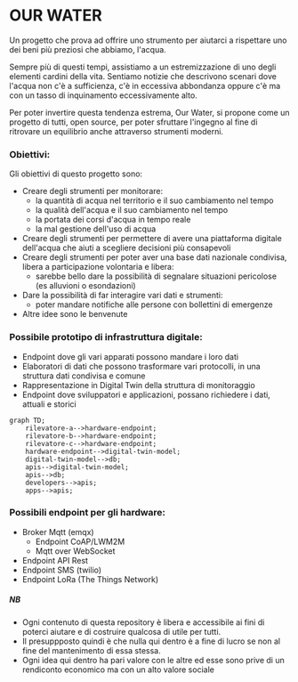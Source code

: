 # OUR WATER

Un progetto che prova ad offrire uno strumento per aiutarci a rispettare uno dei beni più preziosi che abbiamo, l'acqua.

Sempre più di questi tempi, assistiamo a un estremizzazione di uno degli elementi cardini della vita.
Sentiamo notizie che descrivono scenari dove l'acqua non c'è a sufficienza, c'è in eccessiva abbondanza oppure c'è ma con un tasso di inquinamento eccessivamente alto.

Per poter invertire questa tendenza estrema, Our Water, si propone come un progetto di tutti, open source, per poter sfruttare l'ingegno al fine di ritrovare un equilibrio anche attraverso strumenti moderni.

### Obiettivi:
Gli obiettivi di questo progetto sono:
- Creare degli strumenti per monitorare:
  - la quantità di acqua nel territorio e il suo cambiamento nel tempo
  - la qualità dell'acqua e il suo cambiamento nel tempo
  - la portata dei corsi d'acqua in tempo reale
  - la mal gestione dell'uso di acqua
- Creare degli strumenti per permettere di avere una piattaforma digitale dell'acqua che aiuti a scegliere decisioni più consapevoli
- Creare degli strumenti per poter aver una base dati nazionale condivisa, libera a participazione volontaria e libera:
  - sarebbe bello dare la possibilità di segnalare situazioni pericolose (es alluvioni o esondazioni)
- Dare la possibilità di far interagire vari dati e strumenti:
  - poter mandare notifiche alle persone con bollettini di emergenze
- Altre idee sono le benvenute

### Possibile prototipo di infrastruttura digitale:
- Endpoint dove gli vari apparati possono mandare i loro dati
- Elaboratori di dati che possono trasformare vari protocolli, in una struttura dati condivisa e comune
- Rappresentazione in Digital Twin della struttura di monitoraggio
- Endpoint dove sviluppatori e applicazioni, possano richiedere i dati, attuali e storici

```mermaid
graph TD;
    rilevatore-a-->hardware-endpoint;
    rilevatore-b-->hardware-endpoint;
    rilevatore-c-->hardware-endpoint;
    hardware-endpoint-->digital-twin-model;
    digital-twin-model-->db;
    apis-->digital-twin-model;
    apis-->db;
    developers-->apis;
    apps-->apis;
```
### Possibili endpoint per gli hardware:
- Broker Mqtt (emqx)
  - Endpoint CoAP/LWM2M
  - Mqtt over WebSocket
- Endpoint API Rest
- Endpoint SMS (twilio)
- Endpoint LoRa (The Things Network)

##### NB
- Ogni contenuto di questa repository è libera e accessibile ai fini di poterci aiutare e di costruire qualcosa di utile per tutti.
- Il presuppposto quindi è che nulla qui dentro è a fine di lucro se non al fine del mantenimento di essa stessa.
- Ogni idea qui dentro ha pari valore con le altre ed esse sono prive di un rendiconto economico ma con un alto valore sociale
